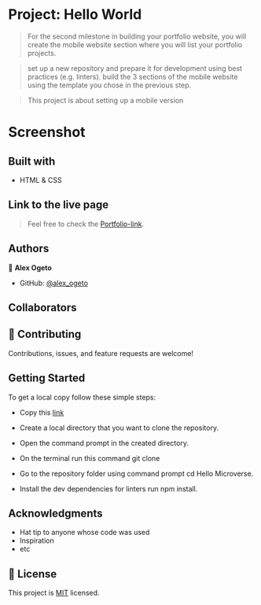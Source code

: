 # Project: Hello World

> For the second milestone in building your portfolio website,
> you will create the mobile website section where you will list your portfolio projects.

> set up a new repository and prepare it for development using best practices (e.g. linters).
> build the 3 sections of the mobile website using the template you chose in the previous step.

> This project is about setting up a mobile version

# Screenshot

>

## Built with

- HTML & CSS

## Link to the live page

> Feel free to check the [Portfolio-link]().

## Authors

👤 **Alex Ogeto**

- GitHub: [@alex_ogeto](https://github.com/Osoro254Alex)

## Collaborators


## 🤝 Contributing

Contributions, issues, and feature requests are welcome!

## Getting Started

To get a local copy follow these simple steps:

- Copy this [link](https://github.com/Osoro254Alex/Hello-Microverse.git)

- Create a local directory that you want to clone the repository.

- Open the command prompt in the created directory.

- On the terminal run this command git clone 

- Go to the repository folder using command prompt cd Hello Microverse.

- Install the dev dependencies for linters run npm install.

## Acknowledgments

- Hat tip to anyone whose code was used
- Inspiration
- etc

## 📝 License

This project is [MIT](./MIT.md) licensed.